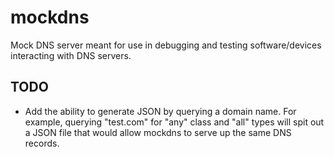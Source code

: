 # mockdns

Mock DNS server meant for use in debugging and testing software/devices interacting with DNS servers.

## TODO

* Add the ability to generate JSON by querying a domain name.  For example, querying "test.com" for "any" class and "all" types will spit out a JSON file that would allow mockdns to serve up the same DNS records.